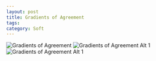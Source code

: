 ```yaml
---
layout: post
title: Gradients of Agreement
tags: 
category: Soft
---
```


<img class="img-responsive" alt="Gradients of Agreement" src="{{ site.url }}/assets/images/Gradients-of-Agreement.png">  

<img class="img-responsive" alt="Gradients of Agreement Alt 1" src="{{ site.url }}/assets/images/Gradients-Of-Agreement-Alt1.png">  

<img class="img-responsive" alt="Gradients of Agreement Alt 1" src="{{ site.url }}/assets/images/Gradients-Of-Agreement-Alt2.png">  
